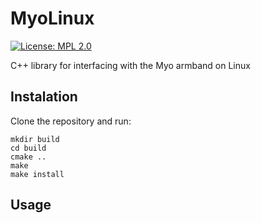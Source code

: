 # MyoLinux

[![License: MPL 2.0](https://img.shields.io/badge/License-MPL%202.0-brightgreen.svg)](https://opensource.org/licenses/MPL-2.0)

C++ library for interfacing with the Myo armband on Linux

## Instalation

Clone the repository and run:

```
mkdir build
cd build
cmake ..
make
make install
```

## Usage

